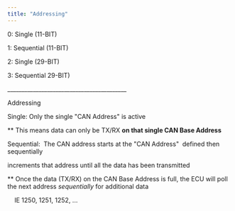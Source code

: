 ```yaml
---
title: "Addressing"
---
```


&#48;: Single (11-BIT)

&#49;: Sequential (11-BIT)

&#50;: Single (29-BIT)

&#51;: Sequential 29-BIT)


\_\_\_\_\_\_\_\_\_\_\_\_\_\_\_\_\_\_\_\_\_\_\_\_\_\_\_\_\_\_\_\_\_\_\_\_\_\_\_\_\_\_


Addressing


Single: Only the single "CAN Address" is active


\*\* This means data can only be TX/RX **on that single CAN Base Address**


Sequential:&nbsp; The CAN address starts at the "CAN Address"&nbsp; defined then sequentially&nbsp;

increments that address until all the data has been transmitted


\*\* Once the data (TX/RX) on the CAN Base Address is full, the ECU will poll the next address *sequentially* for additional data

&nbsp; &nbsp; IE 1250, 1251, 1252, ...

